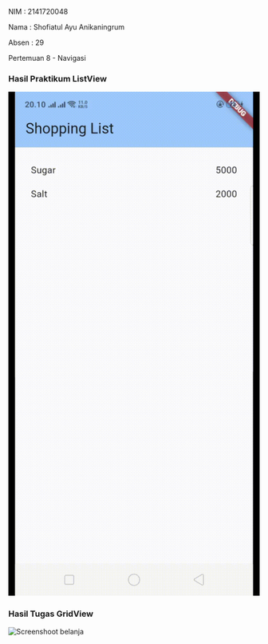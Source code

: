 NIM : 2141720048

Nama : Shofiatul Ayu Anikaningrum

Absen : 29

Pertemuan 8 - Navigasi


### Hasil Praktikum ListView

![Screenshoot belanja](docs/listView.gif)



### Hasil Tugas GridView

![Screenshoot belanja](docs/gridView.gif)


